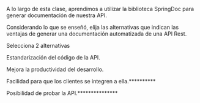 A lo largo de esta clase, aprendimos a utilizar la biblioteca SpringDoc para generar documentación de nuestra API.

Considerando lo que se enseñó, elija las alternativas que indican las ventajas de generar una documentación automatizada de una API Rest.

Selecciona 2 alternativas

Estandarización del código de la API.


Mejora la productividad del desarrollo.


Facilidad para que los clientes se integren a ella.**********


Posibilidad de probar la API.***************